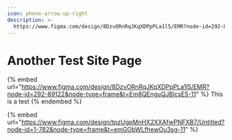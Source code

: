 ```yaml
---
icon: phone-arrow-up-right
description: >-
  https://www.figma.com/design/8DzvORnRqJKqXDPpPLa1l5/EMR?node-id=292-89122&node-type=frame&t=Em8QEnguQJBlcsE5-11
---
```


# Another Test Site Page

{% embed url="https://www.figma.com/design/8DzvORnRqJKqXDPpPLa1l5/EMR?node-id=292-89122&node-type=frame&t=Em8QEnguQJBlcsE5-11" %}
This is a test
{% endembed %}



{% embed url="https://www.figma.com/design/tpzUgpMnHX2XXAfwPNFXB7/Untitled?node-id=1-782&node-type=frame&t=emGObWLfhewOu3sg-11" %}
